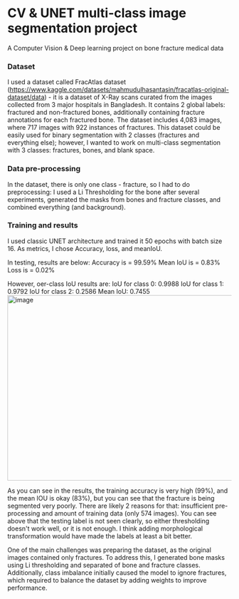 # CV & UNET multi-class image segmentation project
A Computer Vision &amp; Deep learning project on bone fracture medical data

### Dataset
I used a dataset called FracAtlas dataset (https://www.kaggle.com/datasets/mahmudulhasantasin/fracatlas-original-dataset/data) - it is a dataset of X-Ray scans curated from the images collected from 3 major hospitals in Bangladesh. It contains 2 global labels: fractured and non-fractured bones, additionally containing fracture annotations for each fractured bone. The dataset includes 4,083 images, where 717 images with 922 instances of fractures.
This dataset could be easily used for binary segmentation with 2 classes (fractures and everything else); however, I wanted to work on multi-class segmentation with 3 classes: fractures, bones, and blank space.

### Data pre-processing
In the dataset, there is only one class - fracture, so I had to do preprocessing: I used a Li Thresholding for the bone after several experiments, generated the masks from bones and fracture classes, and combined everything (and background).

### Training and results
I used classic UNET architecture and trained it 50 epochs with batch size 16. As metrics, I chose Accuracy, loss, and meanIoU.

In testing, results are below:
Accuracy is =  99.59%
Mean IoU is =  0.83%
Loss is =  0.02%

However, oer-class IoU results are:
IoU for class 0: 0.9988
IoU for class 1: 0.9792
IoU for class 2: 0.2586
Mean IoU: 0.7455
<img width="1254" height="416" alt="image" src="https://github.com/user-attachments/assets/02a00dda-945e-43bf-bd2f-693948e632c3" />

As you can see in the results, the training accuracy is very high (99%), and the mean IOU is okay (83%), but you can see that the fracture is being segmented very poorly. There are likely 2 reasons for that: insufficient pre-processing and amount of training data (only 574 images). You can see above that the testing label is not seen clearly, so either thresholding doesn't work well, or it is not enough. I think adding morphological transformation would have made the labels at least a bit better. 

One of the main challenges was preparing the dataset, as the original images contained only fractures. To address this, I generated bone masks using Li thresholding and separated of bone and fracture classes. Additionally, class imbalance initially caused the model to ignore fractures, which required to balance the dataset by adding weights to improve performance.

